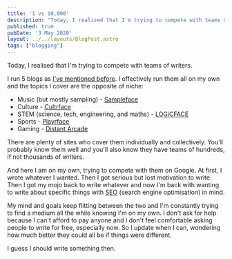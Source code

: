 ```yaml
---
title: '1 vs 10,000'
description: "Today, I realised that I'm trying to compete with teams of writers."
published: true
pubDate: '3 May 2020'
layout: ../../layouts/BlogPost.astro
tags: ["blogging"]
---
```


Today, I realised that I'm trying to compete with teams of writers.

I run 5 blogs as [I've mentioned before](/posts/blogs-and-hats/). I effectively run them all on my own and the topics I cover are the opposite of niche:

* Music (but mostly sampling) - [Sampleface](https://sampleface.co.uk/)
* Culture - [Cultrface](https://cultrface.co.uk/)
* STEM (science, tech, engineering, and maths) - [LOGiCFACE](https://logicface.co.uk/)
* Sports - [Playrface](https://playrface.co.uk/)
* Gaming - [Distant Arcade](https://distantarcade.co.uk/)

There are plenty of sites who cover them individually and collectively. You'll probably know them well and you'll also know they have teams of hundreds, if not thousands of writers.

And here I am on my own, trying to compete with them on Google. At first, I wrote whatever I wanted. Then I got serious but lost motivation to write. Then I got my mojo back to write whatever and now I'm back with wanting to write about specific things with [SEO](/jardim/tech/seo/) (search engine optimisation) in mind.

My mind and goals keep flitting between the two and I'm constantly trying to find a medium all the while knowing I'm on my own. I don't ask for help because I can't afford to pay anyone and I don't feel comfortable asking people to write for free, especially now. So I update when I can, wondering how much better they could all be if things were different.

I guess I should write something then.